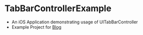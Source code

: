# TabBarControllerExample

- An iOS Application demonstrating usage of UITabBarController
- Example Project for [Blog](https://medium.com/@satindersingh71/uitabbarcontroller-programmatically-2a3df63607f1#.bjwfz3qrm)
